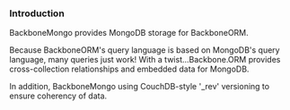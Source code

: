 ### Introduction

BackboneMongo provides MongoDB storage for BackboneORM.

Because BackboneORM's query language is based on MongoDB's query language, many queries just work! With a twist...Backbone.ORM provides cross-collection relationships and embedded data for MongoDB.

In addition, BackboneMongo using CouchDB-style '_rev' versioning to ensure coherency of data.
